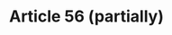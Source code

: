 ---
title: "Article 56 (partially)"
draft: false
exceptions:
- info53c
memberstates:
- SI
score: 1
compensation:
- 
remarks: |
 


link: ""
---